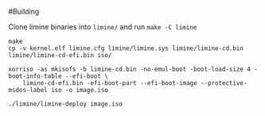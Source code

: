 #Building

Clone limine binaries into `limine/` and run `make -C limine`

```
make
cp -v kernel.elf limine.cfg limine/limine.sys limine/limine-cd.bin limine/limine-cd-efi.bin iso/

xorriso -as mkisofs -b limine-cd.bin -no-emul-boot -boot-load-size 4 -boot-info-table --efi-boot \
    limine-cd-efi.bin -efi-boot-part --efi-boot-image --protective-msdos-label iso -o image.iso

./limine/limine-deploy image.iso
```